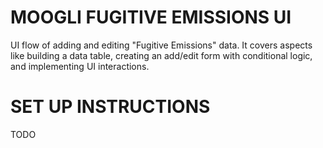 # MOOGLI FUGITIVE EMISSIONS UI
UI flow of adding and editing "Fugitive Emissions" data. It covers aspects like building a data table, creating an add/edit form with conditional logic, and implementing UI interactions.

# SET UP INSTRUCTIONS 
TODO
